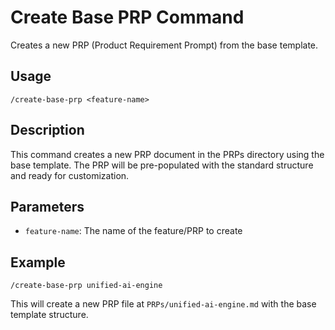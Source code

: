 # Create Base PRP Command

Creates a new PRP (Product Requirement Prompt) from the base template.

## Usage
```
/create-base-prp <feature-name>
```

## Description
This command creates a new PRP document in the PRPs directory using the base template. The PRP will be pre-populated with the standard structure and ready for customization.

## Parameters
- `feature-name`: The name of the feature/PRP to create

## Example
```
/create-base-prp unified-ai-engine
```

This will create a new PRP file at `PRPs/unified-ai-engine.md` with the base template structure.